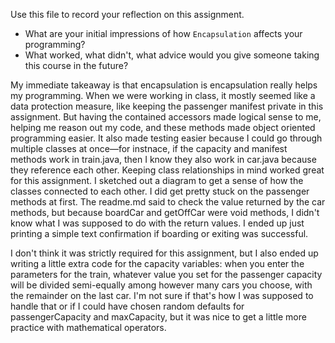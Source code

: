 Use this file to record your reflection on this assignment.

- What are your initial impressions of how `Encapsulation` affects your programming?
- What worked, what didn't, what advice would you give someone taking this course in the future?

My immediate takeaway is that encapsulation is encapsulation really helps my programming. When we were working in class, it mostly seemed like a data protection measure, like keeping the passenger manifest private in this assignment. But having the contained accessors made logical sense to me, helping me reason out my code, and these methods made object oriented programming easier. It also made testing easier because I could go through multiple classes at once—for instnace, if the capacity and manifest methods work in train.java, then I know they also work in car.java because they reference each other. Keeping class relationships in mind worked great for this assignment. I sketched out a diagram to get a sense of how the classes connected to each other. I did get pretty stuck on the passenger methods at first. The readme.md said to check the value returned by the car methods, but because boardCar and getOffCar were void methods, I didn't know what I was supposed to do with the return values. I ended up just printing a simple text confirmation if boarding or exiting was successful. 

I don't think it was strictly required for this assignment, but I also ended up writing a little extra code for the capacity variables: when you enter the parameters for the train, whatever value you set for the passenger capacity will be divided semi-equally among however many cars you choose, with the remainder on the last car. I'm not sure if that's how I was supposed to handle that or if I could have chosen random defaults for passengerCapacity and maxCapacity, but it was nice to get a little more practice with mathematical operators.

